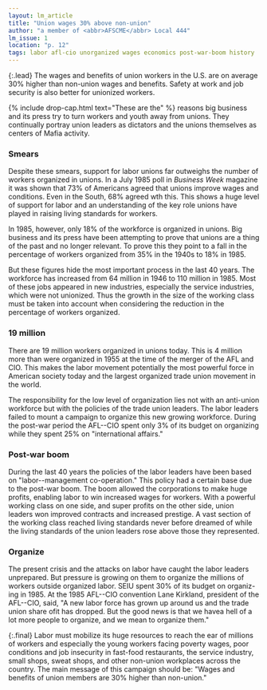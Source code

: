 ```yaml
---
layout: lm_article
title: "Union wages 30% above non-union"
author: "a member of <abbr>AFSCME</abbr> Local 444"
lm_issue: 1
location: "p. 12"
tags: labor afl-cio unorganized wages economics post-war-boom history
---
```


{:.lead}
The wages and benefits
of union workers in the
U.S. are on average 30%
higher than non-union
wages and benefits. Safety
at work and job security is
also better for unionized
workers.

{% include drop-cap.html text="These are the" %}
reasons big business and its press try to turn
workers and youth away from unions.
They continually portray
union leaders as dictators and the
unions themselves as centers of
Mafia activity.

### Smears

Despite these smears, support for
labor unions far outweighs the
number of workers organized in
unions. In a July 1985 poll in
<cite>Business Week</cite> magazine it was
shown that 73% of Americans
agreed that unions improve wages
and conditions. Even in the South,
68% agreed wth this. This shows a
huge level of support for labor and
an understanding of the key role
unions have played in raising living
standards for workers.

In 1985, however, only 18% of
the workforce is organized in
unions. Big business and its press
have been attempting to prove that
unions are a thing of the past and
no longer relevant. To prove this
they point to a fall in the percentage
of workers organized from
35% in the 1940s to 18% in 1985.

But these figures hide the most
important process in the last 40
years. The workforce has increased
from 64 million in 1946 to 110
million in 1985. Most of these jobs
appeared in new industries,
especially the service industries,
which were not unionized. Thus the
growth in the size of the working
class must be taken into account
when considering the reduction in
the percentage of workers organized.

### 19 million

There are 19 million workers
organized in unions today. This is 4
million more than were organized in
1955 at the time of the merger of
the <abbr>AFL</abbr> and <abbr>CIO</abbr>. This makes the
labor movement potentially the
most powerful force in American
society today and the largest
organized trade union movement in
the world.

The responsibility for the low
level of organization lies not with
an anti-union workforce but with
the policies of the trade union
leaders. The labor leaders failed to
mount a campaign to organize this
new growing workforce. During the
post-war period the <abbr>AFL--CIO</abbr> spent
only 3% of its budget on organizing
while they spent 25% on
"international affairs."

### Post-war boom

During the last 40 years the
policies of the labor leaders have
been based on "labor--management
co-operation." This policy had a
certain base due to the post-war
boom. The boom allowed the corporations
to make huge profits,
enabling labor to win increased
wages for workers. With a powerful
working class on one side, and
super profits on the other side,
union leaders won improved contracts
and increased prestige. A
vast section of the working class
reached living standards never
before dreamed of while the living
standards of the union leaders rose
above those they represented.

### Organize

The present crisis and the attacks
on labor have caught the
labor leaders unprepared. But
pressure is growing on them to
organize the millions of workers
outside organized labor. <abbr>SEIU</abbr>
spent 30% of its budget on organiz-
ing in 1985. At the 1985 <abbr>AFL--CIO</abbr>
convention Lane Kirkland, president
of the <abbr>AFL--CIO</abbr>, said, "A new
labor force has grown up around us
and the trade union share ofit has
dropped. But the good news is that
we havea hell of a lot more people
to organize, and we mean to
organize them."

{:.final}
Labor must mobilize its huge
resources to reach the ear of
millions of workers and especially
the young workers facing poverty
wages, poor conditions and job
insecurity in fast-food restaurants,
the service industry, small shops,
sweat shops, and other non-union
workplaces across the country. The
main message of this campaign
should be: "Wages and benefits of
union members are 30% higher
than non-union."